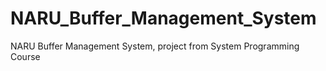 # NARU_Buffer_Management_System
NARU Buffer Management System, project from System Programming Course 
